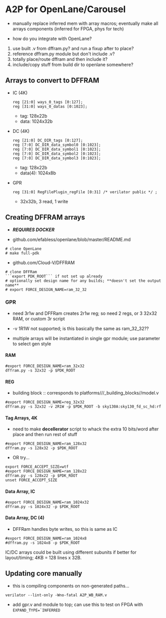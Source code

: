 # A2P for OpenLane/Carousel

* manually replace inferred mem with array macros; eventually make all arrays components (inferred for FPGA, phys for tech)

* how do you integrate with OpenLane?

1. use built .v from dffram.py?  and run a fixup after to place?
2. reference dffram.py module but don't include .v?
3. totally place/route dffram and then include it?
4. include/copy stuff from build dir to openlane somewhere?


## Arrays to convert to DFFRAM

* IC (4K)

   ```
   reg [21:0] ways_0_tags [0:127];
   reg [31:0] ways_0_datas [0:1023];
   ```

   * tag: 128x22b
   * data: 1024x32b


* DC (4K)

   ```
   reg [21:0] DC_DIR_tags [0:127];
   reg [7:0] DC_DIR_data_symbol0 [0:1023];
   reg [7:0] DC_DIR_data_symbol1 [0:1023];
   reg [7:0] DC_DIR_data_symbol2 [0:1023];
   reg [7:0] DC_DIR_data_symbol3 [0:1023];
   ```

   * tag: 128x22b
   * data(4): 1024x8b

* GPR

   ```
   reg [31:0] RegFilePlugin_regFile [0:31] /* verilator public */ ;
   ```

   * 32x32b, 3 read, 1 write

## Creating DFFRAM arrays

* ***REQUIRES DOCKER***

* github.com/efabless/openlane/blob/master/README.md

```
# clone OpenLane
# make full-pdk
```

* github.com/Cloud-V/DFFRAM

```
# clone DFFRam
```export PDK_ROOT``` if not set up already
# optionally set design name for any builds; **doesn't set the output name**
# export FORCE_DESIGN_NAME=ram_32_32
```

### GPR

* need 3r1w and DFFRam creates 2r1w reg; so need 2 regs, or 3 32x32 RAM, or custom 3r script

* -v 1R1W not supported; is this basically the same as ram_32_32??

* multiple arrays will be instantiated in single gpr module; use parameter to select gen style

#### RAM

```
#export FORCE_DESIGN_NAME=ram_32x32
dffram.py -s 32x32 -p $PDK_ROOT
```

#### REG

*  building block <pdk>:<scl>:<name> corresponds to platforms/<pdk>/<scl>/_building_blocks/<name>/model.v

```
#export FORCE_DESIGN_NAME=reg_32x32
dffram.py -s 32x32 -v 2R1W -p $PDK_ROOT -b sky130A:sky130_fd_sc_hd:rf
```

#### Tag Arrays, 4K

* need to make **decellerator** script to whack the extra 10 bits/word after place and then run rest of stuff

```
#export FORCE_DESIGN_NAME=ram_128x32
dffram.py -s 128x32 -p $PDK_ROOT
```

* OR try...

```
export FORCE_ACCEPT_SIZE=wtf
#export FORCE_DESIGN_NAME=ram_128x22
dffram.py -s 128x22 -p $PDK_ROOT
unset FORCE_ACCEPT_SIZE
```

#### Data Array, IC

```
#export FORCE_DESIGN_NAME=ram_1024x32
dffram.py -s 1024x32 -p $PDK_ROOT
```

#### Data Array, DC (4)

* DFFRam handles byte writes, so this is same as IC

```
#export FORCE_DESIGN_NAME=ram_1024x8
#dffram.py -s 1024x8 -p $PDK_ROOT
```

IC/DC arrays could be built using different subunits if better for layout/timing; 4KB = 128 lines x 32B.


## Updating core manually


* this is compiling components on non-generated paths...

```verilator --lint-only -Wno-fatal A2P_WB_RAM.v```

* add gpr.v and module to top; can use this to test on FPGA with ```EXPAND_TYPE=`INFERRED```




